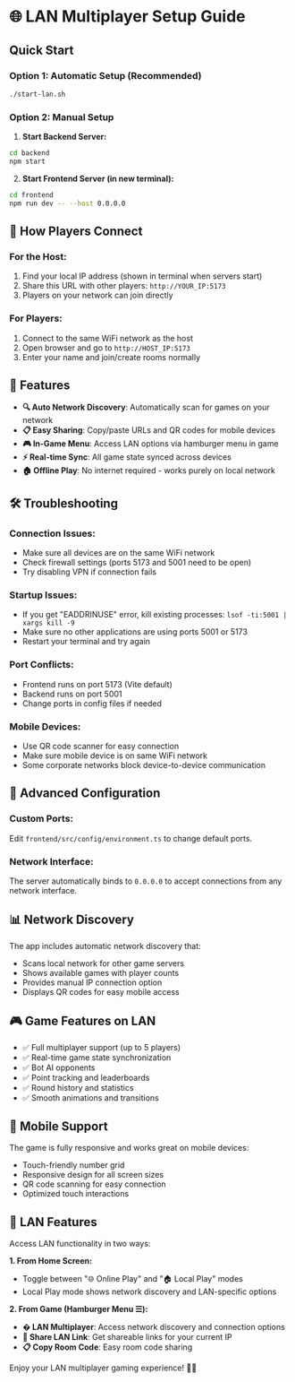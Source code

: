 # 🌐 LAN Multiplayer Setup Guide

## Quick Start

### Option 1: Automatic Setup (Recommended)
```bash
./start-lan.sh
```

### Option 2: Manual Setup

1. **Start Backend Server:**
```bash
cd backend
npm start
```

2. **Start Frontend Server (in new terminal):**
```bash
cd frontend
npm run dev -- --host 0.0.0.0
```

## 🎯 How Players Connect

### For the Host:
1. Find your local IP address (shown in terminal when servers start)
2. Share this URL with other players: `http://YOUR_IP:5173`
3. Players on your network can join directly

### For Players:
1. Connect to the same WiFi network as the host
2. Open browser and go to `http://HOST_IP:5173`
3. Enter your name and join/create rooms normally

## 📱 Features

- **🔍 Auto Network Discovery**: Automatically scan for games on your network
- **📋 Easy Sharing**: Copy/paste URLs and QR codes for mobile devices
- **🎮 In-Game Menu**: Access LAN options via hamburger menu in game
- **⚡ Real-time Sync**: All game state synced across devices
- **🏠 Offline Play**: No internet required - works purely on local network

## 🛠️ Troubleshooting

### Connection Issues:
- Make sure all devices are on the same WiFi network
- Check firewall settings (ports 5173 and 5001 need to be open)
- Try disabling VPN if connection fails

### Startup Issues:
- If you get "EADDRINUSE" error, kill existing processes: `lsof -ti:5001 | xargs kill -9`
- Make sure no other applications are using ports 5001 or 5173
- Restart your terminal and try again

### Port Conflicts:
- Frontend runs on port 5173 (Vite default)
- Backend runs on port 5001
- Change ports in config files if needed

### Mobile Devices:
- Use QR code scanner for easy connection
- Make sure mobile device is on same WiFi network
- Some corporate networks block device-to-device communication

## 🔧 Advanced Configuration

### Custom Ports:
Edit `frontend/src/config/environment.ts` to change default ports.

### Network Interface:
The server automatically binds to `0.0.0.0` to accept connections from any network interface.

## 📊 Network Discovery

The app includes automatic network discovery that:
- Scans local network for other game servers
- Shows available games with player counts
- Provides manual IP connection option
- Displays QR codes for easy mobile access

## 🎮 Game Features on LAN

- ✅ Full multiplayer support (up to 5 players)
- ✅ Real-time game state synchronization  
- ✅ Bot AI opponents
- ✅ Point tracking and leaderboards
- ✅ Round history and statistics
- ✅ Smooth animations and transitions

## 📱 Mobile Support

The game is fully responsive and works great on mobile devices:
- Touch-friendly number grid
- Responsive design for all screen sizes
- QR code scanning for easy connection
- Optimized touch interactions

## 🧪 LAN Features

Access LAN functionality in two ways:

**1. From Home Screen:**
- Toggle between "🌐 Online Play" and "🏠 Local Play" modes
- Local Play mode shows network discovery and LAN-specific options

**2. From Game (Hamburger Menu ☰):**
- **� LAN Multiplayer**: Access network discovery and connection options
- **🔗 Share LAN Link**: Get shareable links for your current IP
- **📋 Copy Room Code**: Easy room code sharing

Enjoy your LAN multiplayer gaming experience! 🎯✨
